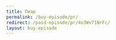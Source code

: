 ```yaml
---
title: Пиар
permalink: /buy-episode/pr/
redirect: /paid-episode/pr/4o3Wv71NrFc/
layout: buy-episode
---
```

